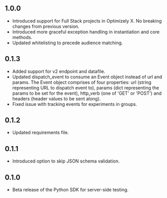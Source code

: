 ## 1.0.0
- Introduced support for Full Stack projects in Optimizely X. No breaking changes from previous version.
- Introduced more graceful exception handling in instantiation and core methods.
- Updated whitelisting to precede audience matching.

## 0.1.3
- Added support for v2 endpoint and datafile.
- Updated dispatch_event to consume an Event object instead of url and params. The Event object comprises of four properties: url (string representing URL to dispatch event to), params (dict representing the params to be set for the event), http_verb (one of 'GET' or 'POST') and headers (header values to be sent along). 
- Fixed issue with tracking events for experiments in groups.

## 0.1.2
- Updated requirements file.

## 0.1.1
- Introduced option to skip JSON schema validation.

## 0.1.0
- Beta release of the Python SDK for server-side testing.
